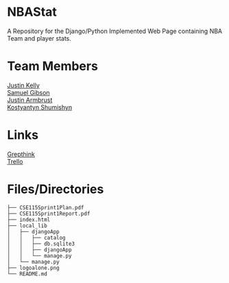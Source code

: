 # NBAStat
A Repository for the Django/Python Implemented Web Page containing NBA Team and player stats.

# Team Members
[Justin Kelly](https://github.com/JustinJKelly)  
[Samuel Gibson](https://github.com/sammgibson)  
[Justin Armbrust](https://github.com/Justin-Armbrust)  
[Kostyantyn Shumishyn](https://github.com/Kshumishyn)  

# Links
[Grepthink](https://www.grepthink.com/project/nbastats/)  
[Trello](https://trello.com/b/1YdRzshT/nba-stat)  

# Files/Directories  
```├── CSE115ReleasePlan.pdf  
├── CSE115Sprint1Plan.pdf  
├── CSE115Sprint1Report.pdf  
├── index.html  
├── local_lib  
│   ├── djangoApp  
│   │   ├── catalog  
│   │   ├── db.sqlite3  
│   │   ├── djangoApp  
│   │   └── manage.py  
│   └── manage.py  
├── logoalone.png  
└── README.md  
```
